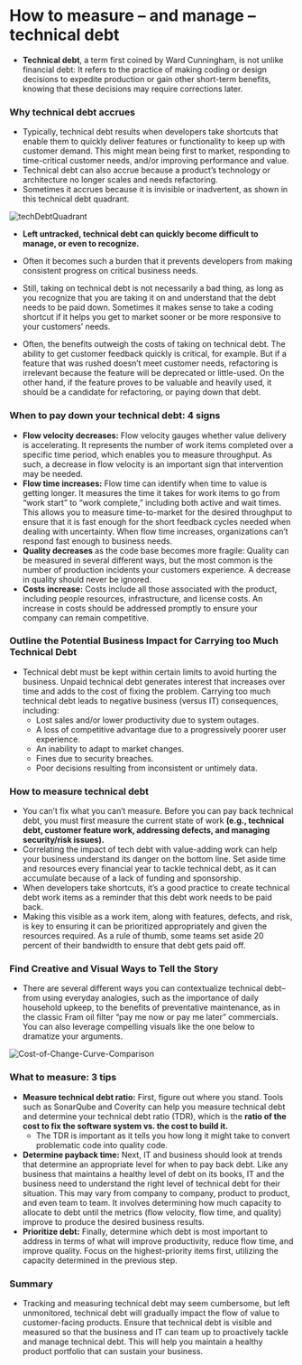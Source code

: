 # How to measure – and manage – technical debt

* **Technical debt**, a term first coined by Ward Cunningham, is not unlike financial debt: It refers to the practice of making coding or design decisions to expedite production or gain other short-term benefits, knowing that these decisions may require corrections later. 

### Why technical debt accrues
* Typically, technical debt results when developers take shortcuts that enable them to quickly deliver features or functionality to keep up with customer demand. This might mean being first to market, responding to time-critical customer needs, and/or improving performance and value. 
* Technical debt can also accrue because a product’s technology or architecture no longer scales and needs refactoring.
* Sometimes it accrues because it is invisible or inadvertent, as shown in this technical debt quadrant.

![techDebtQuadrant](https://martinfowler.com/bliki/images/techDebtQuadrant.png)

* **Left untracked, technical debt can quickly become difficult to manage, or even to recognize.** 
* Often it becomes such a burden that it prevents developers from making consistent progress on critical business needs.
* Still, taking on technical debt is not necessarily a bad thing, as long as you recognize that you are taking it on and understand that the debt needs to be paid down. Sometimes it makes sense to take a coding shortcut if it helps you get to market sooner or be more responsive to your customers’ needs.

* Often, the benefits outweigh the costs of taking on technical debt. The ability to get customer feedback quickly is critical, for example. But if a feature that was rushed doesn’t meet customer needs, refactoring is irrelevant because the feature will be deprecated or little-used. On the other hand, if the feature proves to be valuable and heavily used, it should be a candidate for refactoring, or paying down that debt.

### When to pay down your technical debt: 4 signs
* **Flow velocity decreases:** Flow velocity gauges whether value delivery is accelerating. It represents the number of work items completed over a specific time period, which enables you to measure throughput. As such, a decrease in flow velocity is an important sign that intervention may be needed.
* **Flow time increases:** Flow time can identify when time to value is getting longer. It measures the time it takes for work items to go from “work start” to “work complete,” including both active and wait times. This allows you to measure time-to-market for the desired throughput to ensure that it is fast enough for the short feedback cycles needed when dealing with uncertainty. When flow time increases, organizations can’t respond fast enough to business needs.
* **Quality decreases** as the code base becomes more fragile: Quality can be measured in several different ways, but the most common is the number of production incidents your customers experience. A decrease in quality should never be ignored.
* **Costs increase:** Costs include all those associated with the product, including people resources, infrastructure, and license costs. An increase in costs should be addressed promptly to ensure your company can remain competitive.

### Outline the Potential Business Impact for Carrying too Much Technical Debt
* Technical debt must be kept within certain limits to avoid hurting the business. Unpaid technical debt generates interest that increases over time and adds to the cost of fixing the problem. Carrying too much technical debt leads to negative business (versus IT) consequences, including:
  * Lost sales and/or lower productivity due to system outages.
  * A loss of competitive advantage due to a progressively poorer user experience.
  * An inability to adapt to market changes.
  * Fines due to security breaches.
  * Poor decisions resulting from inconsistent or untimely data.

### How to measure technical debt
* You can’t fix what you can’t measure. Before you can pay back technical debt, you must first measure the current state of work **(e.g., technical debt, customer feature work, addressing defects, and managing security/risk issues).** 
* Correlating the impact of tech debt with value-adding work can help your business understand its danger on the bottom line. Set aside time and resources every financial year to tackle technical debt, as it can accumulate because of a lack of funding and sponsorship.
* When developers take shortcuts, it’s a good practice to create technical debt work items as a reminder that this debt work needs to be paid back.
* Making this visible as a work item, along with features, defects, and risk, is key to ensuring it can be prioritized appropriately and given the resources required. As a rule of thumb, some teams set aside 20 percent of their bandwidth to ensure that debt gets paid off.

### Find Creative and Visual Ways to Tell the Story
* There are several different ways you can contextualize technical debt–from using everyday analogies, such as the importance of daily household upkeep, to the benefits of preventative maintenance, as in the classic Fram oil filter “pay me now or pay me later” commercials. You can also leverage compelling visuals like the one below to dramatize your arguments.

![Cost-of-Change-Curve-Comparison](https://3ovyg21t17l11k49tk1oma21-wpengine.netdna-ssl.com/wp-content/uploads/2020/04/Cost-of-Change-Curve-Comparison-LM-01-scaled.jpg)

### What to measure: 3 tips
* **Measure technical debt ratio:** First, figure out where you stand. Tools such as SonarQube and Coverity can help you measure technical debt and determine your technical debt ratio (TDR), which is the **ratio of the cost to fix the software system vs. the cost to build it.**
  * The TDR is important as it tells you how long it might take to convert problematic code into quality code.
* **Determine payback time:** Next, IT and business should look at trends that determine an appropriate level for when to pay back debt. Like any business that maintains a healthy level of debt on its books, IT and the business need to understand the right level of technical debt for their situation. This may vary from company to company, product to product, and even team to team. It involves determining how much capacity to allocate to debt until the metrics (flow velocity, flow time, and quality) improve to produce the desired business results.
* **Prioritize debt:** Finally, determine which debt is most important to address in terms of what will improve productivity, reduce flow time, and improve quality. Focus on the highest-priority items first, utilizing the capacity determined in the previous step.

### Summary
* Tracking and measuring technical debt may seem cumbersome, but left unmonitored, technical debt will gradually impact the flow of value to customer-facing products. Ensure that technical debt is visible and measured so that the business and IT can team up to proactively tackle and manage technical debt. This will help you maintain a healthy product portfolio that can sustain your business.
